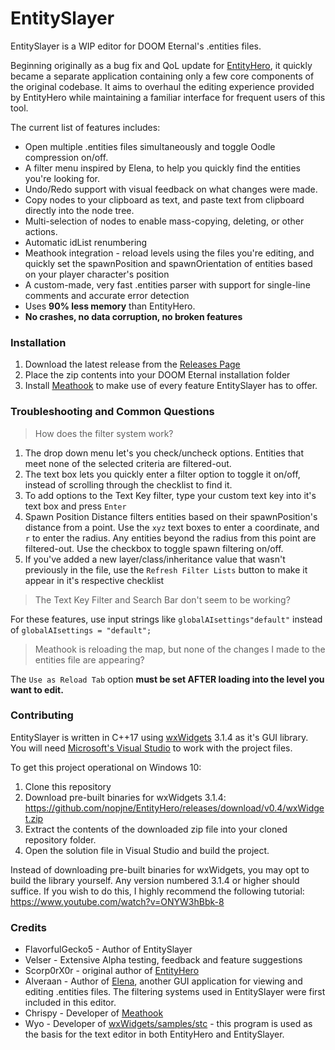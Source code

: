 # EntitySlayer
EntitySlayer is a WIP editor for DOOM Eternal's .entities files.  

Beginning originally as a bug fix and QoL update for [EntityHero](https://github.com/nopjne/EntityHero/tree/master), it quickly became a separate application containing only a few core components of the original codebase. It aims to overhaul the editing experience provided by EntityHero while maintaining a familiar interface for frequent users of this tool.

The current list of features includes:
* Open multiple .entities files simultaneously and toggle Oodle compression on/off.
* A filter menu inspired by Elena, to help you quickly find the entities you're looking for.
* Undo/Redo support with visual feedback on what changes were made.
* Copy nodes to your clipboard as text, and paste text from clipboard directly into the node tree.
* Multi-selection of nodes to enable mass-copying, deleting, or other actions.
* Automatic idList renumbering
* Meathook integration - reload levels using the files you're editing, and quickly set the spawnPosition and spawnOrientation of entities based on your player character's position
* A custom-made, very fast .entities parser with support for single-line comments and accurate error detection
* Uses **90% less memory** than EntityHero.
* **No crashes, no data corruption, no broken features**

### Installation
1. Download the latest release from the [Releases Page](https://github.com/FlavorfulGecko5/EntitySlayer/releases)
2. Place the zip contents into your DOOM Eternal installation folder
3. Install [Meathook](https://github.com/brongo/m3337ho0o0ok/releases/tag/v7.2) to make use of every feature EntitySlayer has to offer.

### Troubleshooting and Common Questions

> How does the filter system work?

1. The drop down menu let's you check/uncheck options. Entities that meet none of the selected criteria are filtered-out.
2. The text box lets you quickly enter a filter option to toggle it on/off, instead of scrolling through the checklist to find it.
3. To add options to the Text Key filter, type your custom text key into it's text box and press `Enter`
4. Spawn Position Distance filters entities based on their spawnPosition's distance from a point. Use the `xyz` text boxes to enter a coordinate, and `r` to enter the radius. Any entities beyond the radius from this point are filtered-out. Use the checkbox to toggle spawn filtering on/off.
5. If you've added a new layer/class/inheritance value that wasn't previously in the file, use the `Refresh Filter Lists` button to make it appear in it's respective checklist

> The Text Key Filter and Search Bar don't seem to be working?

For these features, use input strings like `globalAIsettings"default"` instead of `globalAIsettings = "default";`

> Meathook is reloading the map, but none of the changes I made to the entities file are appearing?

The `Use as Reload Tab` option **must be set AFTER loading into the level you want to edit.**

### Contributing
EntitySlayer is written in C++17 using [wxWidgets](https://www.wxwidgets.org/) 3.1.4 as it's GUI library. You will need [Microsoft's Visual Studio](https://visualstudio.microsoft.com/) to work with the project files.

To get this project operational on Windows 10:
1. Clone this repository
2. Download pre-built binaries for wxWidgets 3.1.4: https://github.com/nopjne/EntityHero/releases/download/v0.4/wxWidget.zip
3. Extract the contents of the downloaded zip file into your cloned repository folder.
4. Open the solution file in Visual Studio and build the project.

Instead of downloading pre-built binaries for wxWidgets, you may opt to build the library yourself. Any version numbered 3.1.4 or higher should suffice. If you wish to do this, I highly recommend the following tutorial: https://www.youtube.com/watch?v=ONYW3hBbk-8

### Credits
* FlavorfulGecko5 - Author of EntitySlayer
* Velser - Extensive Alpha testing, feedback and feature suggestions
* Scorp0rX0r - original author of [EntityHero](https://github.com/nopjne/EntityHero/tree/master)
* Alveraan - Author of [Elena](https://github.com/alveraan/elena), another GUI application for viewing and editing .entities files. The filtering systems used in EntitySlayer were first included in this editor.
* Chrispy - Developer of [Meathook](https://github.com/brongo/m3337ho0o0ok/releases/tag/v7.1)
* Wyo - Developer of [wxWidgets/samples/stc](https://github.com/wxWidgets/wxWidgets/tree/master/samples/stc) - this program is used as the basis for the text editor in both EntityHero and EntitySlayer. 
